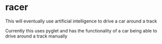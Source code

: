 # racer

This will eventually use artificial intelligence to drive a car around a track


Currently this uses pyglet and has the functionality of a car being able to drive around a track manually
